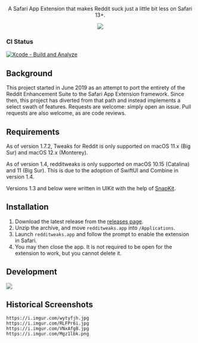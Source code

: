 <p align="center">
    A Safari App Extension that makes Reddit suck just a little bit less on Safari 13+.
</p>
<p align="center">
    <a href='https://apps.apple.com/us/app/tweaks-for-reddit/id1524828965?mt=12'>
        <img src='https://developer.apple.com/app-store/marketing/guidelines/images/badge-download-on-the-mac-app-store.svg'>
    </a>
</p>

### CI Status

[![Xcode - Build and Analyze](https://github.com/bermudalocket/Tweaks-for-Reddit/actions/workflows/build.yml/badge.svg?branch=testflight)](https://github.com/bermudalocket/Tweaks-for-Reddit/actions/workflows/build.yml)

## Background

This project started in June 2019 as an attempt to port the entirety of the Reddit Enhancement Suite to the Safari App Extension framework. Since then, this project has diverted from that path and instead implements a select swath of features. Requests are welcome: simply open an issue. Pull requests are also welcome, as are code reviews.

## Requirements

As of version 1.7.2, Tweaks for Reddit is only supported on macOS 11.x (Big Sur) and macOS 12.x (Monterey).

As of version 1.4, redditweaks is only supported on macOS 10.15 (Catalina) and 11 (Big Sur). This is due to the adoption of SwiftUI and Combine in version 1.4.

Versions 1.3 and below were written in UIKit with the help of [SnapKit](https://github.com/SnapKit/SnapKit).

## Installation
1. Download the latest release from the [releases page](https://github.com/bermudalocket/redditweaks/releases).
2. Unzip the archive, and move `redditweaks.app` into `/Applications`.
3. Launch `redditweaks.app` and follow the prompt to enable the extension in Safari.
4. You may then close the app. It is not required to be open for the extension to work, but you cannot delete it.

## Development

<img src='https://i.imgur.com/U63PICE.png'>

## Historical Screenshots

    https://i.imgur.com/wytyfjh.jpg
    https://i.imgur.com/RLFPr6i.jpg
    https://i.imgur.com/VNxAfgB.jpg
    https://i.imgur.com/Mgz1lbk.png
